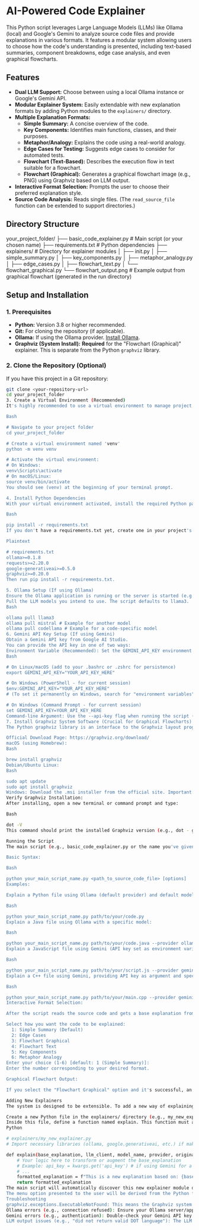 # AI-Powered Code Explainer

This Python script leverages Large Language Models (LLMs) like Ollama (local) and Google's Gemini to analyze source code files and provide explanations in various formats. It features a modular system allowing users to choose how the code's understanding is presented, including text-based summaries, component breakdowns, edge case analysis, and even graphical flowcharts.

## Features

* **Dual LLM Support:** Choose between using a local Ollama instance or Google's Gemini API.
* **Modular Explainer System:** Easily extendable with new explanation formats by adding Python modules to the `explainers/` directory.
* **Multiple Explanation Formats:**
    * **Simple Summary:** A concise overview of the code.
    * **Key Components:** Identifies main functions, classes, and their purposes.
    * **Metaphor/Analogy:** Explains the code using a real-world analogy.
    * **Edge Cases for Testing:** Suggests edge cases to consider for automated tests.
    * **Flowchart (Text-Based):** Describes the execution flow in text suitable for a flowchart.
    * **Flowchart (Graphical):** Generates a graphical flowchart image (e.g., PNG) using Graphviz based on LLM output.
* **Interactive Format Selection:** Prompts the user to choose their preferred explanation style.
* **Source Code Analysis:** Reads single files. (The `read_source_file` function can be extended to support directories.)

## Directory Structure

your_project_folder/
├── basic_code_explainer.py     # Main script (or your chosen name)
├── requirements.txt            # Python dependencies
├── explainers/                 # Directory for explainer modules
│   ├── init.py
│   ├── simple_summary.py
│   ├── key_components.py
│   ├── metaphor_analogy.py
│   ├── edge_cases.py
│   ├── flowchart_text.py
│   └── flowchart_graphical.py
└── flowchart_output.png        # Example output from graphical flowchart (generated in the run directory)


## Setup and Installation

### 1. Prerequisites

* **Python:** Version 3.8 or higher recommended.
* **Git:** For cloning the repository (if applicable).
* **Ollama:** If using the Ollama provider. [Install Ollama](https://ollama.com/).
* **Graphviz (System Install):** **Required** for the "Flowchart (Graphical)" explainer. This is separate from the Python `graphviz` library.

### 2. Clone the Repository (Optional)

If you have this project in a Git repository:
```bash
git clone <your-repository-url>
cd your_project_folder
3. Create a Virtual Environment (Recommended)
It's highly recommended to use a virtual environment to manage project dependencies.

Bash

# Navigate to your project folder
cd your_project_folder

# Create a virtual environment named 'venv'
python -m venv venv

# Activate the virtual environment:
# On Windows:
venv\Scripts\activate
# On macOS/Linux:
source venv/bin/activate
You should see (venv) at the beginning of your terminal prompt.

4. Install Python Dependencies
With your virtual environment activated, install the required Python packages:

Bash

pip install -r requirements.txt
If you don't have a requirements.txt yet, create one in your project's root directory with the following content:

Plaintext

# requirements.txt
ollama>=0.1.8
requests>=2.20.0
google-generativeai>=0.5.0
graphviz>=0.20.0
Then run pip install -r requirements.txt.

5. Ollama Setup (If using Ollama)
Ensure the Ollama application is running or the server is started (e.g., by running ollama serve in a separate terminal).
Pull the LLM models you intend to use. The script defaults to llama3.
Bash

ollama pull llama3
ollama pull mistral # Example for another model
ollama pull codellama # Example for a code-specific model
6. Gemini API Key Setup (If using Gemini)
Obtain a Gemini API key from Google AI Studio.
You can provide the API key in one of two ways:
Environment Variable (Recommended): Set the GEMINI_API_KEY environment variable to your API key value.
Bash

# On Linux/macOS (add to your .bashrc or .zshrc for persistence)
export GEMINI_API_KEY="YOUR_API_KEY_HERE"

# On Windows (PowerShell - for current session)
$env:GEMINI_API_KEY="YOUR_API_KEY_HERE"
# (To set it permanently on Windows, search for "environment variables")

# On Windows (Command Prompt - for current session)
set GEMINI_API_KEY=YOUR_API_KEY_HERE
Command-line Argument: Use the --api-key flag when running the script (less secure if sharing command history).
7. Install Graphviz System Software (Crucial for Graphical Flowcharts)
The Python graphviz library is an interface to the Graphviz layout programs. You must install Graphviz on your operating system for the graphical flowchart feature to work.

Official Download Page: https://graphviz.org/download/
macOS (using Homebrew):
Bash

brew install graphviz
Debian/Ubuntu Linux:
Bash

sudo apt update
sudo apt install graphviz
Windows: Download the .msi installer from the official site. Important: During installation or afterwards, ensure the Graphviz bin directory (e.g., C:\Program Files\Graphviz\bin) is added to your system's PATH environment variable. You might need to restart your terminal or system for the PATH changes to take effect.
Verify Graphviz Installation:
After installing, open a new terminal or command prompt and type:

Bash

dot -V
This command should print the installed Graphviz version (e.g., dot - graphviz version X.Y.Z ...). If the command is not found, the Python script will not be able to render graphical flowcharts and will likely raise an ExecutableNotFound error.

Running the Script
The main script (e.g., basic_code_explainer.py or the name you've given it) is run from the command line from within your project directory (and with the virtual environment activated).

Basic Syntax:

Bash

python your_main_script_name.py <path_to_source_code_file> [options]
Examples:

Explain a Python file using Ollama (default provider) and default model (llama3):

Bash

python your_main_script_name.py path/to/your/code.py
Explain a Java file using Ollama with a specific model:

Bash

python your_main_script_name.py path/to/your/code.java --provider ollama --model codellama
Explain a JavaScript file using Gemini (API key set as environment variable):

Bash

python your_main_script_name.py path/to/your/script.js --provider gemini
Explain a C++ file using Gemini, providing API key as argument and specifying a model:

Bash

python your_main_script_name.py path/to/your/main.cpp --provider gemini --model gemini-1.5-pro-latest --api-key YOUR_ACTUAL_API_KEY
Interactive Format Selection:

After the script reads the source code and gets a base explanation from the LLM, it will prompt you to choose the explanation format:

Select how you want the code to be explained:
  1: Simple Summary (Default)
  2: Edge Cases
  3: Flowchart Graphical
  4: Flowchart Text
  5: Key Components
  6: Metaphor Analogy
Enter your choice (1-6) [default: 1 (Simple Summary)]:
Enter the number corresponding to your desired format.

Graphical Flowchart Output:

If you select the "Flowchart Graphical" option and it's successful, an image file (e.g., flowchart_output.png) will be saved in the same directory where you ran the script. The script will print the path to this file.

Adding New Explainers
The system is designed to be extensible. To add a new way of explaining code:

Create a new Python file in the explainers/ directory (e.g., my_new_explainer.py).
Inside this file, define a function named explain. This function must accept base_explanation as its first argument. It will also receive llm_client, model_name, provider, original_code, and any other arguments passed via **kwargs (like api_key) from the main script.
Python

# explainers/my_new_explainer.py
# Import necessary libraries (ollama, google.generativeai, etc.) if making further LLM calls

def explain(base_explanation, llm_client, model_name, provider, original_code, **kwargs):
    # Your logic here to transform or augment the base_explanation
    # Example: api_key = kwargs.get('api_key') # if using Gemini for a secondary call
    # ...
    formatted_explanation = f"This is a new explanation based on: {base_explanation[:50]}..."
    return formatted_explanation
The main script will automatically discover this new explainer module during startup (if it's in the explainers directory and contains an explain function).
The menu option presented to the user will be derived from the Python filename (e.g., my_new_explainer.py will appear as "My New Explainer" in the list).
Troubleshooting
graphviz.exceptions.ExecutableNotFound: This means the Graphviz system software is not installed correctly or its bin directory is not in your system's PATH. Refer to Step 7 of the installation.
Ollama errors (e.g., connection refused): Ensure your Ollama server/application is running.
Gemini errors (e.g., authentication): Double-check your Gemini API key and ensure it's correctly set as an environment variable or passed as an argument.
LLM output issues (e.g., "did not return valid DOT language"): The LLM might not always perfectly follow the prompt. The script includes some cleanup, but complex or unexpected LLM responses might still cause issues. Trying a different model or refining the prompt within the specific explainer module might help.
